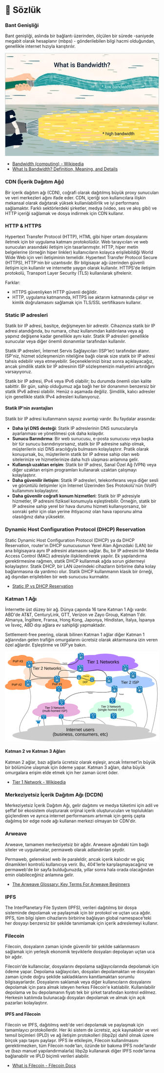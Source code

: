 # 🧱 Sözlük

### Bant Genişliği

Bant genişliği, aslında bir bağlantı üzerinden, ölçülen bir sürede -saniyede megabit olarak hesaplanır (mbps) - gönderilebilen bilgi hacmi olduğundan, genellikle internet hızıyla karıştırılır.

![](../images/glossary/bandwidth.png)

- [Bandwidth (computing) - Wikipedia](https://en.wikipedia.org/wiki/Bandwidth_(computing))
- [What Is Bandwidth? Definition, Meaning, and Details](https://www.lifewire.com/what-is-bandwidth-2625809)

### CDN (İçerik Dağıtım Ağı)

Bir içerik dağıtım ağı (CDN), coğrafi olarak dağıtılmış büyük proxy sunucuları ve veri merkezleri ağını ifade eder. CDN, içeriği son kullanıcılara ilişkin mekansal olarak dağıtarak yüksek kullanılabilirlik ve iyi performans sağlamaktır. Farklı sektörlerdeki şirketler, medya (video, ses ve akış gibi) ve HTTP içeriği sağlamak ve dosya indirmek için CDN kullanır.

### HTTP & HTTPS

Hypertext Transfer Protocol (HTTP), HTML gibi hiper ortam dosyalarını iletmek için bir uygulama katmanı protokolüdür. Web tarayıcıları ve web sunucuları arasındaki iletişim için tasarlanmıştır. HTTP, hiper metin belgelerine (örneğin hiper linkler) kullanıcıların kolayca erişilebildiği World Wide Web için veri iletişiminin temelidir. Hypertext Transfer Protocol Secure (HTTPS), HTTP'nin bir uzantısıdır. Bir bilgisayar ağı üzerinden güvenli iletişim için kullanılır ve internette yaygın olarak kullanılır. HTTPS'de iletişim protokolü, Transport Layer Security (TLS) kullanılarak şifrelenir.

Farklar:

- HTTPS güvenliyken HTTP güvenli değildir.
- HTTP, uygulama katmanında, HTTPS ise aktarım katmanında çalışır ve kimlik doğrulamasını sağlamak için TLS/SSL sertifikasını kullanır.

### Static IP adresleri

Statik bir IP adresi, basitçe, değişmeyen bir adrestir. Cihazınıza statik bir IP adresi atandığında, bu numara, cihaz kullanımdan kaldırılana veya ağ yapınız değişene kadar genellikle aynı kalır. Statik IP adresleri genellikle sunucular veya diğer önemli donanımlar tarafından kullanılır.

Statik IP adresleri, İnternet Servis Sağlayıcıları (ISP'ler) tarafından atanır. ISP'niz, hizmet sözleşmenizin niteliğine bağlı olarak size statik bir IP adresi tahsis edebilir veya etmeyebilir. Seçeneklerinizi biraz sonra açıklayacağız, ancak şimdilik statik bir IP adresinin ISP sözleşmenizin maliyetini artırdığını varsayıyoruz.

Statik bir IP adresi, IPv4 veya IPv6 olabilir; bu durumda önemli olan kalite sabittir. Bir gün, sahip olduğumuz ağa bağlı her bir donanımın benzersiz bir statik IPv6 adresi olabilir. Henüz o aşamada değiliz. Şimdilik, kalıcı adresler için genellikle statik IPv4 adresleri kullanıyoruz.

#### Statik IP'nin avantajları

Statik bir IP adresi kullanmanın sayısız avantajı vardır. Bu faydalar arasında:

- **Daha iyi DNS desteği**: Statik IP adreslerinin DNS sunucularıyla ayarlanması ve yönetilmesi çok daha kolaydır.
- **Sunucu Barındırma**: Bir web sunucusu, e-posta sunucusu veya başka bir tür sunucu barındırıyorsanız, statik bir IP adresine sahip olmak, müşterilerin sizi DNS aracılığıyla bulmasını kolaylaştırır. Pratik olarak konuşursak, bu, müşterilerin statik bir IP adrese sahip olan web sitelerinize ve hizmetlerinize daha hızlı ulaşması anlamına gelir.
- **Kullanışlı uzaktan erişim**: Statik bir IP adresi, Sanal Özel Ağ (VPN) veya diğer uzaktan erişim programları kullanarak uzaktan çalışmayı kolaylaştırır.
- **Daha güvenilir iletişim**: Statik IP adresleri, telekonferans veya diğer sesli ve görüntülü iletişimler için İnternet Üzerinden Ses Protokolü'nün (VoIP) kullanımını kolaylaştırır.
- **Daha güvenilir coğrafi konum hizmetleri**: Statik bir IP adresiyle hizmetler, IP adresini fiziksel konumuyla eşleştirebilir. Örneğin, statik bir IP adresine sahip yerel bir hava durumu hizmeti kullanıyorsanız, bir sonraki şehir için olan yerine ihtiyacınız olan hava raporunu alma olasılığınız daha yüksektir.

### Dynamic Host Configuration Protocol (DHCP) Reservation

Static Dynamic Host Configuration Protocol (DHCP) ya da DHCP Reservation, router'ın DHCP sunucusunun Yerel Alan Ağınızdaki (LAN) bir ana bilgisayara aynı IP adresini atamasını sağlar. Bu, bir IP adresini bir Media Access Control (MAC) adresiyle ilişkilendirerek yapılır. Ek yapılandırma gerektirmesine rağmen, statik DHCP kullanmak ağda sorun gidermeyi kolaylaştırır. Statik DHCP, bir LAN üzerindeki cihazların birbirine daha kolay bağlanmasına da yardımcı olur. Statik DHCP kullanmanın klasik bir örneği, ağ dışından erişilebilen bir web sunucusu kurmaktır.

- [Static IP vs DHCP Reservation](https://www.stephenwagner.com/2019/05/07/static-ip-vs-dhcp-reservation/)

### Katman 1 Ağı

İnternette üst düzey bir ağ. Dünya çapında 16 tane Katman 1 Ağı vardır. ABD'de AT&T, CenturyLink, GTT, Verizon ve Zayo Group, Katman 1'dir. Almanya, İngiltere, Fransa, Hong Kong, Japonya, Hindistan, İtalya, İspanya ve İsveç, ABD dışı ağlara ev sahipliği yapmaktadır.

Settlement-free peering, olarak bilinen Katman 1 ağlar diğer Katman 1 ağlarından gelen trafiğin omurgalarını ücretsiz olarak aktarmasına izin veren özel ağlardır. Eşleştirme ve IXP'ye bakın.

![](../images/glossary/internet_connectivity_distribution_core.svg)

#### Katman 2 ve Katman 3 Ağları

Katman 2 ağlar, bazı ağlarla ücretsiz olarak eşleşir, ancak İnternet'in büyük bir bölümüne ulaşmak için ödeme yapar. Katman 3 ağları, daha büyük omurgalara erişim elde etmek için her zaman ücret öder.

- [Tier 1 Network - Wikipedia](https://en.wikipedia.org/wiki/Tier_1_network)

### Merkeziyetsiz İçerik Dağıtım Ağı (DCDN)

Merkeziyetsiz İçerik Dağıtım Ağı, gelir dağıtımı ve medya tüketimi için adil ve şeffaf bir ekosistem oluşturarak orijinal içerik oluşturucuları ve toplulukları güçlendiren ve ayrıca internet performansını artırmak için geniş çapta dağılmış bir edge node ağı kullanan merkezi olmayan bir CDN'dir.

### Arweave

Arweave, tamamen merkeziyetsiz bir ağdır. Arweave ağındaki tüm bağlı siteler ve uygulamalar, permaweb olarak adlandırılan şeydir.

Permaweb, geleneksel web ile paraleldir, ancak içerik kalıcıdır ve güç dinamikleri kontrolü kullanıcıya verir. Bu, 404'lerle karşılaşmayacağınız ve permaweb'de bir sayfa bulduğunuzda, yıllar sonra hala orada olacağından emin olabileceğiniz anlamına gelir.

- [The Arweave Glossary: Key Terms For Arweave Beginners](https://arweave.news/arweave-glossary/)

### IPFS

The InterPlanetary File System (IPFS), verileri dağıtılmış bir dosya sisteminde depolamak ve paylaşmak için bir protokol ve uçtan uca ağdır. IPFS, tüm bilgi işlem cihazlarını birbirine bağlayan global namespace'teki her dosyayı benzersiz bir şekilde tanımlamak için içerik adreslemeyi kullanır.

### Filecoin

Filecoin, dosyaların zaman içinde güvenilir bir şekilde saklanmasını sağlamak için yerleşik ekonomik teşviklerle dosyaları depolayan uçtan uca bir ağdır.

Filecoin'de kullanıcılar, dosyalarını depolama sağlayıcılarında depolamak için ödeme yapar. Depolama sağlayıcıları, dosyaları depolamaktan ve dosyaları zaman içinde doğru şekilde sakladıklarını kanıtlamaktan sorumlu bilgisayarlardır. Dosyalarını saklamak veya diğer kullanıcıların dosyalarını depolamak için para almak isteyen herkes Filecoin'e katılabilir. Kullanılabilir depolama ve bu depolamanın fiyatı tek bir şirket tarafından kontrol edilmez. Herkesin katılımda bulunacağı dosyaları depolamak ve almak için açık pazarları kolaylaştırır.

#### IPFS and Filecoin

Filecoin ve IPFS, dağıtılmış web'de veri depolamak ve paylaşmak için tamamlayıcı protokollerdir. Her iki sistem de ücretsiz, açık kaynaklıdır ve veri temsil biçimleri (IPLD) ve ağ iletişim protokolleri (libp2p) dahil olmak üzere birçok yapı taşını paylaşır. IPFS ile etkileşim, Filecoin kullanılmasını gerektirmezken, tüm Filecoin node'ları, özünde bir bakıma IPFS node'larıdır ve (bazı manuel yapılandırmalarla) libp2p kullanarak diğer IPFS node'larına bağlanabilir ve IPLD biçimli verileri alabilir.

- [What is Filecoin - Filecoin Docs](https://docs.filecoin.io/about-filecoin/what-is-filecoin/)